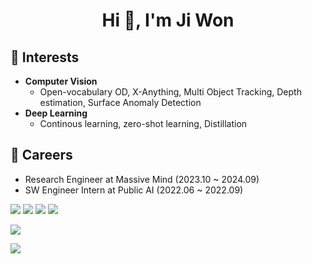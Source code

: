 <h1 align="center">Hi 👋, I'm Ji Won</h1>

## 🌱 Interests
- **Computer Vision**
  - Open-vocabulary OD,  X-Anything, Multi Object Tracking, Depth estimation, Surface Anomaly Detection
- **Deep Learning**
  - Continous learning, zero-shot learning, Distillation

## 🔭 Careers
- Research Engineer at Massive Mind (2023.10 ~ 2024.09)
- SW Engineer Intern at Public AI (2022.06 ~ 2022.09)

<img src="https://img.shields.io/badge/Python-3776AB?style=flat-square&logo=Python&logoColor=white"/></a>
<img src="https://img.shields.io/badge/Linux-FCC624?style=flat-square&logo=Linux&logoColor=black"/></a>
<img src="https://img.shields.io/badge/Ubuntu-E95420?style=flat-square&logo=Ubuntu&logoColor=white"/></a>
<img src="https://img.shields.io/badge/Git-F05032?style=flat-square&logo=Git&logoColor=white"/></a>

<img src="https://img.shields.io/badge/Pytorch-EE4C2C?style=flat-square&logo=Pytorch&logoColor=white"/></a>

<img src="https://img.shields.io/badge/Docker-2496ED?style=flat-square&logo=Docker&logoColor=white"/></a>

